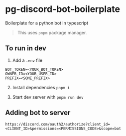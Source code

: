 # pg-discord-bot-boilerplate

Boilerplate for a python bot in typescript

> This uses `pnpm` package manager.

## To run in dev

1. Add a `.env` file

```
BOT_TOKEN=<YOUR_BOT_TOKEN>
OWNER_ID=<YOUR_USER_ID>
PREFIX=<SOME_PREFIX>
```

2. Install dependencies `pnpm i`

3. Start dev server with `pnpm run dev`

## Adding bot to server

```
https://discord.com/oauth2/authorize?client_id=<CLIENT_ID>&permissions=<PERMISSIONS_CODE>&scope=bot
```
